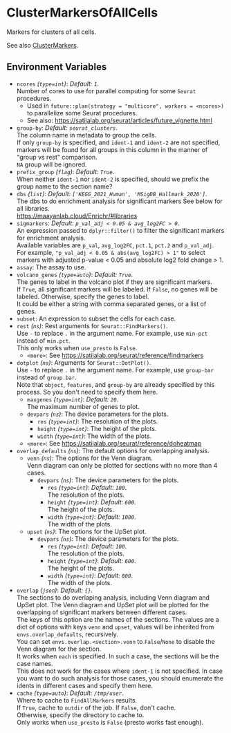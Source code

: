 # ClusterMarkersOfAllCells

Markers for clusters of all cells.

See also [ClusterMarkers](./ClusterMarkers.md).<br />

## Environment Variables

- `ncores` *(`type=int`)*: *Default: `1`*. <br />
    Number of cores to use for parallel computing for some `Seurat` procedures.<br />
    * Used in `future::plan(strategy = "multicore", workers = <ncores>)` to parallelize some Seurat procedures.<br />
    * See also: <https://satijalab.org/seurat/articles/future_vignette.html>
- `group-by`: *Default: `seurat_clusters`*. <br />
    The column name in metadata to group the cells.<br />
    If only `group-by` is specified, and `ident-1` and `ident-2` are
    not specified, markers will be found for all groups in this column
    in the manner of "group vs rest" comparison.<br />
    `NA` group will be ignored.<br />
- `prefix_group` *(`flag`)*: *Default: `True`*. <br />
    When neither `ident-1` nor `ident-2` is specified,
    should we prefix the group name to the section name?<br />
- `dbs` *(`list`)*: *Default: `['KEGG_2021_Human', 'MSigDB_Hallmark_2020']`*. <br />
    The dbs to do enrichment analysis for significant
    markers See below for all libraries.<br />
    <https://maayanlab.cloud/Enrichr/#libraries>
- `sigmarkers`: *Default: `p_val_adj < 0.05 & avg_log2FC > 0`*. <br />
    An expression passed to `dplyr::filter()` to filter the
    significant markers for enrichment analysis.<br />
    Available variables are `p_val`, `avg_log2FC`, `pct.1`, `pct.2` and
    `p_val_adj`. For example, `"p_val_adj < 0.05 & abs(avg_log2FC) > 1"`
    to select markers with adjusted p-value < 0.05 and absolute log2
    fold change > 1.<br />
- `assay`:
    The assay to use.<br />
- `volcano_genes` *(`type=auto`)*: *Default: `True`*. <br />
    The genes to label in the volcano plot if they are
    significant markers.<br />
    If `True`, all significant markers will be labeled. If `False`, no
    genes will be labeled. Otherwise, specify the genes to label.<br />
    It could be either a string with comma separated genes, or a list
    of genes.<br />
- `subset`:
    An expression to subset the cells for each case.<br />
- `rest` *(`ns`)*:
    Rest arguments for `Seurat::FindMarkers()`.<br />
    Use `-` to replace `.` in the argument name. For example,
    use `min-pct` instead of `min.pct`.<br />
    This only works when `use_presto` is `False`.<br />
    - `<more>`:
        See <https://satijalab.org/seurat/reference/findmarkers>
- `dotplot` *(`ns`)*:
    Arguments for `Seurat::DotPlot()`.<br />
    Use `-` to replace `.` in the argument name. For example,
    use `group-bar` instead of `group.bar`.<br />
    Note that `object`, `features`, and `group-by` are already specified
    by this process. So you don't need to specify them here.<br />
    - `maxgenes` *(`type=int`)*: *Default: `20`*. <br />
        The maximum number of genes to plot.<br />
    - `devpars` *(`ns`)*:
        The device parameters for the plots.<br />
        - `res` *(`type=int`)*:
            The resolution of the plots.<br />
        - `height` *(`type=int`)*:
            The height of the plots.<br />
        - `width` *(`type=int`)*:
            The width of the plots.<br />
    - `<more>`:
        See <https://satijalab.org/seurat/reference/doheatmap>
- `overlap_defaults` *(`ns`)*:
    The default options for overlapping analysis.<br />
    - `venn` *(`ns`)*:
        The options for the Venn diagram.<br />
        Venn diagram can only be plotted for sections with no more than 4 cases.<br />
        - `devpars` *(`ns`)*:
            The device parameters for the plots.<br />
            - `res` *(`type=int`)*: *Default: `100`*. <br />
                The resolution of the plots.<br />
            - `height` *(`type=int`)*: *Default: `600`*. <br />
                The height of the plots.<br />
            - `width` *(`type=int`)*: *Default: `1000`*. <br />
                The width of the plots.<br />
    - `upset` *(`ns`)*:
        The options for the UpSet plot.<br />
        - `devpars` *(`ns`)*:
            The device parameters for the plots.<br />
            - `res` *(`type=int`)*: *Default: `100`*. <br />
                The resolution of the plots.<br />
            - `height` *(`type=int`)*: *Default: `600`*. <br />
                The height of the plots.<br />
            - `width` *(`type=int`)*: *Default: `800`*. <br />
                The width of the plots.<br />
- `overlap` *(`json`)*: *Default: `{}`*. <br />
    The sections to do overlaping analysis, including
    Venn diagram and UpSet plot. The Venn diagram and UpSet plot
    will be plotted for the overlapping of significant markers between
    different cases.<br />
    The keys of this option are the names of the sections. The values are
    a dict of options with keys `venn` and `upset`, values will
    be inherited from `envs.overlap_defaults`, recursively.<br />
    You can set `envs.overlap.<section>.venn` to `False`/`None` to disable
    the Venn diagram for the section.<br />
    It works when `each` is specified. In such a case, the sections will be
    the case names.<br />
    This does not work for the cases where `ident-1` is not specified. In case
    you want to do such analysis for those cases, you should enumerate the
    idents in different cases and specify them here.<br />
- `cache` *(`type=auto`)*: *Default: `/tmp/user`*. <br />
    Where to cache to `FindAllMarkers` results.<br />
    If `True`, cache to `outdir` of the job. If `False`, don't cache.<br />
    Otherwise, specify the directory to cache to.<br />
    Only works when `use_presto` is `False` (presto works fast enough).<br />

